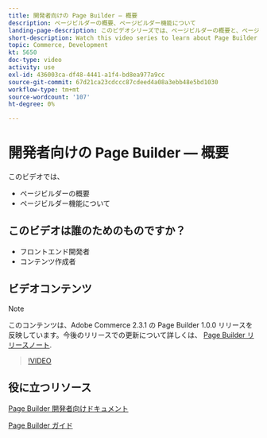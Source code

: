```yaml
---
title: 開発者向けの Page Builder — 概要
description: ページビルダーの概要、ページビルダー機能について
landing-page-description: このビデオシリーズでは、ページビルダーの概要と、ページビルダーを拡張して最適なページを作成する方法を紹介します [!DNL Commerce] ストアフロントエクスペリエンス
short-description: Watch this video series to learn about Page Builder and how you can extend it to create optimal [!DNL Commerce] storefront experiences.
topic: Commerce, Development
kt: 5650
doc-type: video
activity: use
exl-id: 436003ca-df48-4441-a1f4-bd8ea977a9cc
source-git-commit: 67d21ca23cdccc87cdeed4a08a3ebb48e5bd1030
workflow-type: tm+mt
source-wordcount: '107'
ht-degree: 0%

---
```


# 開発者向けの Page Builder — 概要

このビデオでは、

- ページビルダーの概要
- ページビルダー機能について

## このビデオは誰のためのものですか？

- フロントエンド開発者
- コンテンツ作成者

## ビデオコンテンツ

>[!NOTE]
>
>このコンテンツは、Adobe Commerce 2.3.1 の Page Builder 1.0.0 リリースを反映しています。今後のリリースでの更新について詳しくは、 [Page Builder リリースノート](https://experienceleague.adobe.com/docs/commerce-admin/page-builder/release-notes.html).

>[!VIDEO](https://video.tv.adobe.com/v/35709?quality=12&learn=on)

## 役に立つリソース

[Page Builder 開発者向けドキュメント](https://developer.adobe.com/commerce/frontend-core/page-builder/)

[Page Builder ガイド](https://experienceleague.adobe.com/docs/commerce-admin/page-builder/introduction.html)
